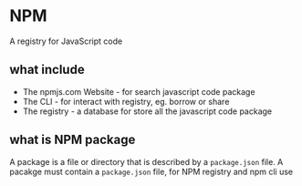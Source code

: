 NPM
===

A registry for JavaScript code

## what include
+ The npmjs.com Website - for search javascript code package
+ The CLI - for interact with registry, eg. borrow or share
+ The registry - a database for store all the javascript code package

## what is NPM package
A package is a file or directory that is described by a ```package.json``` file.
A pacakge must contain a ```package.json``` file, for NPM registry and npm cli use

